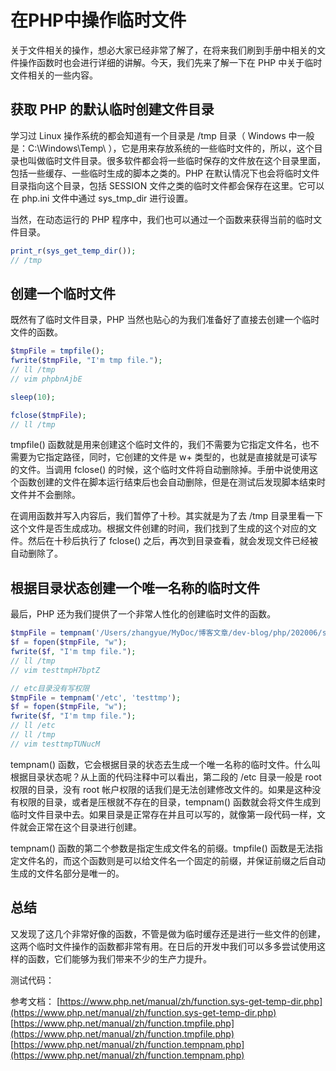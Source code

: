 # 在PHP中操作临时文件

关于文件相关的操作，想必大家已经非常了解了，在将来我们刷到手册中相关的文件操作函数时也会进行详细的讲解。今天，我们先来了解一下在 PHP 中关于临时文件相关的一些内容。

## 获取 PHP 的默认临时创建文件目录

学习过 Linux 操作系统的都会知道有一个目录是 /tmp 目录（ Windows 中一般是：C:\Windows\Temp\ ），它是用来存放系统的一些临时文件的，所以，这个目录也叫做临时文件目录。很多软件都会将一些临时保存的文件放在这个目录里面，包括一些缓存、一些临时生成的脚本之类的。PHP 在默认情况下也会将临时文件目录指向这个目录，包括 SESSION 文件之类的临时文件都会保存在这里。它可以在 php.ini 文件中通过 sys_tmp_dir 进行设置。

当然，在动态运行的 PHP 程序中，我们也可以通过一个函数来获得当前的临时文件目录。

```php
print_r(sys_get_temp_dir());
// /tmp
```

## 创建一个临时文件

既然有了临时文件目录，PHP 当然也贴心的为我们准备好了直接去创建一个临时文件的函数。

```php
$tmpFile = tmpfile();
fwrite($tmpFile, "I'm tmp file.");
// ll /tmp
// vim phpbnAjbE

sleep(10);

fclose($tmpFile);
// ll /tmp
```

tmpfile() 函数就是用来创建这个临时文件的，我们不需要为它指定文件名，也不需要为它指定路径，同时，它创建的文件是 w+ 类型的，也就是直接就是可读写的文件。当调用 fclose() 的时候，这个临时文件将自动删除掉。手册中说使用这个函数创建的文件在脚本运行结束后也会自动删除，但是在测试后发现脚本结束时文件并不会删除。

在调用函数并写入内容后，我们暂停了十秒。其实就是为了去 /tmp 目录里看一下这个文件是否生成成功。根据文件创建的时间，我们找到了生成的这个对应的文件。然后在十秒后执行了 fclose() 之后，再次到目录查看，就会发现文件已经被自动删除了。

## 根据目录状态创建一个唯一名称的临时文件

最后，PHP 还为我们提供了一个非常人性化的创建临时文件的函数。

```php
$tmpFile = tempnam('/Users/zhangyue/MyDoc/博客文章/dev-blog/php/202006/source', 'testtmp');
$f = fopen($tmpFile, "w");
fwrite($f, "I'm tmp file.");
// ll /tmp
// vim testtmpH7bptZ

// etc目录没有写权限
$tmpFile = tempnam('/etc', 'testtmp');
$f = fopen($tmpFile, "w");
fwrite($f, "I'm tmp file.");
// ll /etc
// ll /tmp
// vim testtmpTUNucM
```

tempnam() 函数，它会根据目录的状态去生成一个唯一名称的临时文件。什么叫根据目录状态呢？从上面的代码注释中可以看出，第二段的 /etc 目录一般是 root 权限的目录，没有 root 帐户权限的话我们是无法创建修改文件的。如果是这种没有权限的目录，或者是压根就不存在的目录，tempnam() 函数就会将文件生成到临时文件目录中去。如果目录是正常存在并且可以写的，就像第一段代码一样，文件就会正常在这个目录进行创建。

tempnam() 函数的第二个参数是指定生成文件名的前缀。tmpfile() 函数是无法指定文件名的，而这个函数则是可以给文件名一个固定的前缀，并保证前缀之后自动生成的文件名部分是唯一的。

## 总结

又发现了这几个非常好像的函数，不管是做为临时缓存还是进行一些文件的创建，这两个临时文件操作的函数都非常有用。在日后的开发中我们可以多多尝试使用这样的函数，它们能够为我们带来不少的生产力提升。

测试代码：


参考文档：
[https://www.php.net/manual/zh/function.sys-get-temp-dir.php](https://www.php.net/manual/zh/function.sys-get-temp-dir.php)
[https://www.php.net/manual/zh/function.tmpfile.php](https://www.php.net/manual/zh/function.tmpfile.php)
[https://www.php.net/manual/zh/function.tempnam.php](https://www.php.net/manual/zh/function.tempnam.php)
